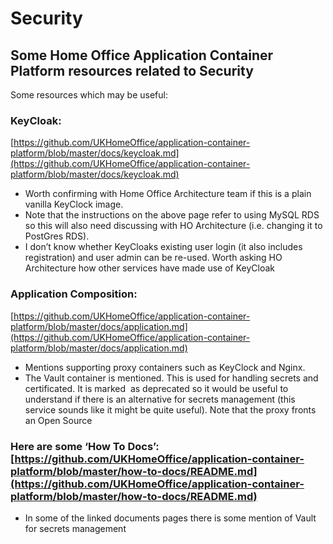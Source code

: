 # Security
## Some Home Office Application Container Platform resources related to Security

Some resources which may be useful:

### KeyCloak:
[https://github.com/UKHomeOffice/application-container-platform/blob/master/docs/keycloak.md](https://github.com/UKHomeOffice/application-container-platform/blob/master/docs/keycloak.md)

*   Worth confirming with Home Office Architecture team if this is a plain vanilla KeyClock image.
*   Note that the instructions on the above page refer to using MySQL RDS so this will also need discussing with HO Architecture (i.e. changing it to PostGres RDS).
*   I don’t know whether KeyCloaks existing user login (it also includes registration) and user admin can be re-used. Worth asking HO Architecture how other services have made use of KeyCloak

### Application Composition:
[https://github.com/UKHomeOffice/application-container-platform/blob/master/docs/application.md](https://github.com/UKHomeOffice/application-container-platform/blob/master/docs/application.md)

*   Mentions supporting proxy containers such as KeyClock and Nginx.
*   The Vault container is mentioned. This is used for handling secrets and certificated. It is marked  as deprecated so it would be useful to understand if there is an alternative for secrets management (this service sounds like it might be quite useful). Note that the proxy fronts an Open Source

### Here are some ‘How To Docs’: [https://github.com/UKHomeOffice/application-container-platform/blob/master/how-to-docs/README.md](https://github.com/UKHomeOffice/application-container-platform/blob/master/how-to-docs/README.md)

*   In some of the linked documents pages there is some mention of Vault for secrets management
